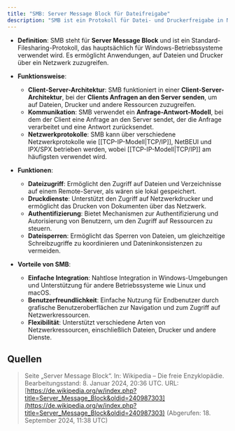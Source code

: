 ```yaml
---
title: "SMB: Server Message Block für Dateifreigabe"
description: "SMB ist ein Protokoll für Datei- und Druckerfreigabe in Netzwerken, hauptsächlich für Windows. Es ermöglicht sicheren Zugriff auf Ressourcen über Client-Server-Architektur mit Authentifizierung und Dateisperren."
---
```


- **Definition**: SMB steht für **Server Message Block** und ist ein Standard-Filesharing-Protokoll, das hauptsächlich für Windows-Betriebssysteme verwendet wird. Es ermöglicht Anwendungen, auf Dateien und Drucker über ein Netzwerk zuzugreifen.

- **Funktionsweise**:
  - **Client-Server-Architektur**: SMB funktioniert in einer **Client-Server-Architektur**, bei der **Clients Anfragen an den Server senden**, um auf Dateien, Drucker und andere Ressourcen zuzugreifen.
  - **Kommunikation**: SMB verwendet ein **Anfrage-Antwort-Modell**, bei dem der Client eine Anfrage an den Server sendet, der die Anfrage verarbeitet und eine Antwort zurücksendet.
  - **Netzwerkprotokolle**: SMB kann über verschiedene Netzwerkprotokolle wie [[TCP-IP-Modell|TCP/IP]], NetBEUI und IPX/SPX betrieben werden, wobei [[TCP-IP-Modell|TCP/IP]] am häufigsten verwendet wird.

- **Funktionen**:
  - **Dateizugriff**: Ermöglicht den Zugriff auf Dateien und Verzeichnisse auf einem Remote-Server, als wären sie lokal gespeichert.
  - **Druckdienste**: Unterstützt den Zugriff auf Netzwerkdrucker und ermöglicht das Drucken von Dokumenten über das Netzwerk.
  - **Authentifizierung**: Bietet Mechanismen zur Authentifizierung und Autorisierung von Benutzern, um den Zugriff auf Ressourcen zu steuern.
  - **Dateisperren**: Ermöglicht das Sperren von Dateien, um gleichzeitige Schreibzugriffe zu koordinieren und Dateninkonsistenzen zu vermeiden.

- **Vorteile von SMB**:
  - **Einfache Integration**: Nahtlose Integration in Windows-Umgebungen und Unterstützung für andere Betriebssysteme wie Linux und macOS.
  - **Benutzerfreundlichkeit**: Einfache Nutzung für Endbenutzer durch grafische Benutzeroberflächen zur Navigation und zum Zugriff auf Netzwerkressourcen.
  - **Flexibilität**: Unterstützt verschiedene Arten von Netzwerkressourcen, einschließlich Dateien, Drucker und andere Dienste.

## Quellen
> Seite „Server Message Block“. In: Wikipedia – Die freie Enzyklopädie. Bearbeitungsstand: 8. Januar 2024, 20:36 UTC. URL: [https://de.wikipedia.org/w/index.php?title=Server_Message_Block&oldid=240987303](https://de.wikipedia.org/w/index.php?title=Server_Message_Block&oldid=240987303) (Abgerufen: 18. September 2024, 11:38 UTC)
